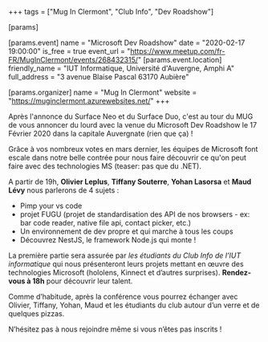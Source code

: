 +++
tags = ["Mug In Clermont", "Club Info", "Dev Roadshow"]

[params]

[params.event]
name = "Microsoft Dev Roadshow"
date = "2020-02-17 19:00:00"
is_free = true
event_url = "https://www.meetup.com/fr-FR/MugInClermont/events/268432315/"
[params.event.location]
friendly_name = "IUT Informatique, Université d'Auvergne, Amphi A"
full_address = "3 avenue Blaise Pascal 63170 Aubière"

[params.organizer]
name = "Mug In Clermont"
website = "https://muginclermont.azurewebsites.net/"
+++

Après l'annonce du Surface Neo et du Surface Duo, c'est au tour du MUG de vous annoncer du lourd avec la venue du Microsoft Dev Roadshow le 17 Février 2020 dans la capitale Auvergnate (rien que ça) !

Grâce à vos nombreux votes en mars dernier, les équipes de Microsoft font escale dans notre belle contrée pour nous faire découvrir ce qu'on peut faire avec des technologies MS (teaser: pas que du .NET).

A partir de 19h, **Olivier Leplus**, **Tiffany Souterre**, **Yohan Lasorsa** et **Maud Lévy** nous parlerons de 4 sujets :
- Pimp your vs code
- projet FUGU (projet de standardisation des API de nos browsers - ex: bar code reader, native file api, contact picker, etc.)
- Un environnement de dev propre et qui marche à tous les coups
- Découvrez NestJS, le framework Node.js qui monte !

La première partie sera assurée par *les étudiants du Club Info de l’IUT informatique* qui nous présenteront leurs projets mettant en œuvre des technologies Microsoft (hololens, Kinnect et d’autres surprises). **Rendez-vous à 18h** pour découvrir leur talent.

Comme d’habitude, après la conférence vous pourrez échanger avec Olivier, Tiffany, Yohan, Maud et les étudiants du club autour d’un verre et de quelques pizzas.

N’hésitez pas à nous rejoindre même si vous n’êtes pas inscrits !
